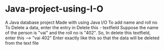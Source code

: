 # Java-project-using-I-O
A Java database project 
Made with using Java I/O
To add name and roll no
To Delete a data, enter the entry in Delete this - textfield
Suppose the name of the person is "vai" and the roll no is "402". So,
In delete this textfield, enter this --> "vai 402"
Enter exactly like this so that the data will be deleted from the text file
